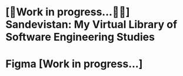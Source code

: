 # [🏃Work in progress...🏃‍♂️] Sandevistan: My Virtual Library of Software Engineering Studies

# Figma [Work in progress...]
